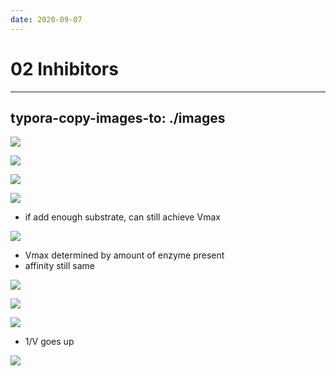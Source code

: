 ```yaml
---
date: 2020-09-07
---
```


# 02 Inhibitors
---

## typora-copy-images-to: ./images

![](https://photos.thisispiggy.com/file/wikiFiles/1B2C3C0D-9609-49A4-A9DC-EF95E238DF4B.jpg)

![](https://photos.thisispiggy.com/file/wikiFiles/6D4BAD11-CEDF-4145-AB4A-138126AD2E7A.jpg)

![](https://photos.thisispiggy.com/file/wikiFiles/4629622C-ED2E-41A2-BD84-D0F2D28013A8.jpg)

![](https://photos.thisispiggy.com/file/wikiFiles/B92B31E1-02B5-4614-83A4-062A3D0B001B.jpg)

- if add enough substrate, can still achieve Vmax

![](https://photos.thisispiggy.com/file/wikiFiles/4A4E96C1-5394-407F-B75D-9FBC6662A493.jpg)

- Vmax determined by amount of enzyme present
- affinity still same

![](https://photos.thisispiggy.com/file/wikiFiles/EB0A221A-36F7-4F19-A9BC-57A71EDFAFCB.jpg)

![](https://photos.thisispiggy.com/file/wikiFiles/4491DE3B-8D37-443E-BDA1-5B65BCA1521D.jpg)

![](https://photos.thisispiggy.com/file/wikiFiles/4A50EF49-90CB-40FE-AB3B-F3A83974F535.jpg)

- 1/V goes up

![](https://photos.thisispiggy.com/file/wikiFiles/31537DAB-BFC7-42DA-B1CF-7DAF427ADB43.jpg)
